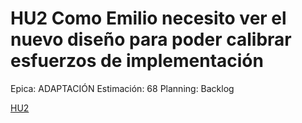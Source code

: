 # HU2 Como Emilio necesito ver el nuevo diseño para poder calibrar esfuerzos de implementación

Epica: ADAPTACIÓN
Estimación: 68
Planning: Backlog

[HU2](./HU2-7e0f3c96-94ad-41d6-8864-8493561820c1.csv)
